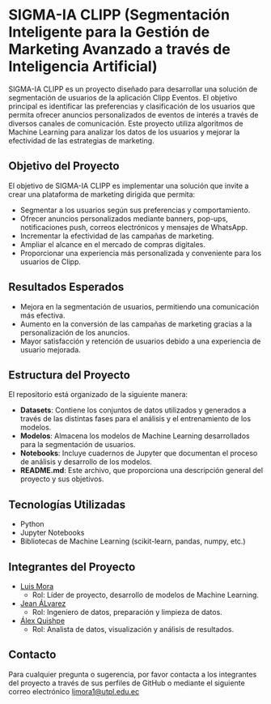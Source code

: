 # SIGMA-IA CLIPP (Segmentación Inteligente para la Gestión de Marketing Avanzado a través de Inteligencia Artificial)

SIGMA-IA CLIPP es un proyecto diseñado para desarrollar una solución de segmentación de usuarios de la aplicación Clipp Eventos. El objetivo principal es identificar las preferencias y clasificación de los usuarios que permita ofrecer anuncios personalizados de eventos de interés a través de diversos canales de comunicación. Este proyecto utiliza algoritmos de Machine Learning para analizar los datos de los usuarios y mejorar la efectividad de las estrategias de marketing.

## Objetivo del Proyecto

El objetivo de SIGMA-IA CLIPP es implementar una solución que invite a crear una plataforma de marketing dirigida que permita:

- Segmentar a los usuarios según sus preferencias y comportamiento.
- Ofrecer anuncios personalizados mediante banners, pop-ups, notificaciones push, correos electrónicos y mensajes de WhatsApp.
- Incrementar la efectividad de las campañas de marketing.
- Ampliar el alcance en el mercado de compras digitales.
- Proporcionar una experiencia más personalizada y conveniente para los usuarios de Clipp.

## Resultados Esperados

- Mejora en la segmentación de usuarios, permitiendo una comunicación más efectiva.
- Aumento en la conversión de las campañas de marketing gracias a la personalización de los anuncios.
- Mayor satisfacción y retención de usuarios debido a una experiencia de usuario mejorada.

## Estructura del Proyecto

El repositorio está organizado de la siguiente manera:

- **Datasets**: Contiene los conjuntos de datos utilizados y generados a través de las distintas fases para el análisis y el entrenamiento de los modelos.
- **Modelos**: Almacena los modelos de Machine Learning desarrollados para la segmentación de usuarios.
- **Notebooks**: Incluye cuadernos de Jupyter que documentan el proceso de análisis y desarrollo de los modelos.
- **README.md**: Este archivo, que proporciona una descripción general del proyecto y sus objetivos.

## Tecnologías Utilizadas

- Python
- Jupyter Notebooks
- Bibliotecas de Machine Learning (scikit-learn, pandas, numpy, etc.)

## Integrantes del Proyecto

- [Luis Mora](https://github.com/ljmor)
  - Rol: Líder de proyecto, desarrollo de modelos de Machine Learning.
- [Jean ÁLvarez](https://github.com/JeanAlvarez21)
  - Rol: Ingeniero de datos, preparación y limpieza de datos.
- [Álex Quishpe](https://github.com/AlexJavierQ)
  - Rol: Analista de datos, visualización y análisis de resultados.

## Contacto

Para cualquier pregunta o sugerencia, por favor contacta a los integrantes del proyecto a través de sus perfiles de GitHub o mediante 
el siguiente correo electrónico ljmora1@utpl.edu.ec
